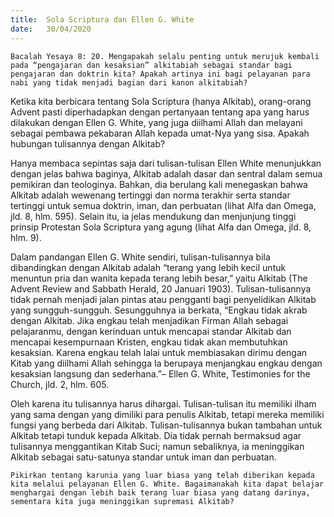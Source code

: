```yaml
---
title:  Sola Scriptura dan Ellen G. White
date:   30/04/2020
---
```


`Bacalah Yesaya 8: 20. Mengapakah selalu penting untuk merujuk kembali pada “pengajaran dan kesaksian” alkitabiah sebagai standar bagi pengajaran dan doktrin kita? Apakah artinya ini bagi pelayanan para nabi yang tidak menjadi bagian dari kanon alkitabiah?` 

Ketika kita berbicara tentang Sola Scriptura (hanya Alkitab), orang-orang Advent pasti diperhadapkan dengan pertanyaan tentang apa yang harus dilakukan dengan Ellen G. White, yang juga diilhami Allah dan melayani sebagai pembawa pekabaran Allah kepada umat-Nya yang sisa. Apakah hubungan tulisannya dengan Alkitab? 

Hanya membaca sepintas saja dari tulisan-tulisan Ellen White menunjukkan dengan jelas bahwa baginya, Alkitab adalah dasar dan sentral dalam semua pemikiran dan teologinya. Bahkan, dia berulang kali menegaskan bahwa Alkitab adalah wewenang tertinggi dan norma terakhir serta standar tertinggi untuk semua doktrin, iman, dan perbuatan (lihat Alfa dan Omega, jld. 8, hlm. 595). Selain itu, ia jelas mendukung dan menjunjung tinggi prinsip Protestan Sola Scriptura yang agung (lihat Alfa dan Omega, jld. 8, hlm. 9). 

Dalam pandangan Ellen G. White sendiri, tulisan-tulisannya bila dibandingkan dengan Alkitab adalah “terang yang lebih kecil untuk menuntun pria dan wanita kepada terang lebih besar,” yaitu Alkitab (The Advent Review and Sabbath Herald, 20 Januari 1903). Tulisan-tulisannya tidak pernah menjadi jalan pintas atau pengganti bagi penyelidikan Alkitab yang sungguh-sungguh. Sesungguhnya ia berkata, “Engkau tidak akrab dengan Alkitab. Jika engkau telah menjadikan Firman Allah sebagai pelajaranmu, dengan kerinduan untuk mencapai standar Alkitab dan mencapai kesempurnaan Kristen, engkau tidak akan membutuhkan kesaksian. Karena engkau telah lalai untuk membiasakan dirimu dengan Kitab yang diilhami Allah sehingga Ia berupaya menjangkau engkau dengan kesaksian langsung dan sederhana.”– Ellen G. White, Testimonies for the Church, jld. 2, hlm. 605. 

Oleh karena itu tulisannya harus dihargai. Tulisan-tulisan itu memiliki ilham yang sama dengan yang dimiliki para penulis Alkitab, tetapi mereka memiliki fungsi yang berbeda dari Alkitab. Tulisan-tulisannya bukan tambahan untuk Alkitab tetapi tunduk kepada Alkitab. Dia tidak pernah bermaksud agar tulisannya menggantikan Kitab Suci; namun sebaliknya, ia meninggikan Alkitab sebagai satu-satunya standar untuk iman dan perbuatan. 

`Pikirkan tentang karunia yang luar biasa yang telah diberikan kepada kita melalui pelayanan Ellen G. White. Bagaimanakah kita dapat belajar menghargai dengan lebih baik terang luar biasa yang datang darinya, sementara kita juga meninggikan supremasi Alkitab?`